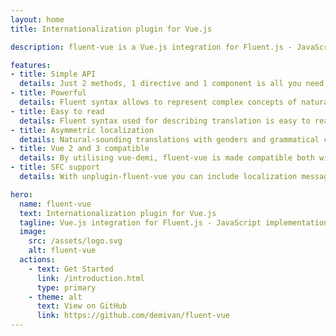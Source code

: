 ```yaml
---
layout: home
title: Internationalization plugin for Vue.js

description: fluent-vue is a Vue.js integration for Fluent.js - JavaScript implementation of Mozilla's Project Fluent

features:
- title: Simple API
  details: Just 2 methods, 1 directive and 1 component is all you need to internationalize your app.
- title: Powerful
  details: Fluent syntax allows to represent complex concepts of natural languages.
- title: Easy to read
  details: Fluent syntax used for describing translation is easy to read and understand.
- title: Asymmetric localization
  details: Natural-sounding translations with genders and grammatical cases only when necessary.
- title: Vue 2 and 3 compatible
  details: By utilising vue-demi, fluent-vue is made compatible both with Vue version 2 and version 3.
- title: SFC support
  details: With unplugin-fluent-vue you can include localization messages with rest of your single file component code.

hero:
  name: fluent-vue
  text: Internationalization plugin for Vue.js
  tagline: Vue.js integration for Fluent.js - JavaScript implementation of Mozilla's Project Fluent
  image:
    src: /assets/logo.svg
    alt: fluent-vue
  actions:
    - text: Get Started
      link: /introduction.html
      type: primary
    - theme: alt
      text: View on GitHub
      link: https://github.com/demivan/fluent-vue
---
```

